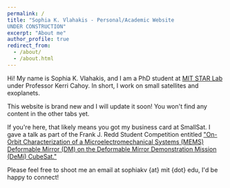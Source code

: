 ```yaml
---
permalink: /
title: "Sophia K. Vlahakis - Personal/Academic Website
UNDER CONSTRUCTION"
excerpt: "About me"
author_profile: true
redirect_from: 
  - /about/
  - /about.html
---
```

Hi! My name is Sophia K. Vlahakis, and I am a PhD student at [MIT STAR Lab](https://starlab.mit.edu/) under Professor Kerri Cahoy. In short, I work on small satellites and exoplanets.

This website is brand new and I will update it soon! You won't find any content in the other tabs yet.

If you're here, that likely means you got my business card at SmallSat. I gave a talk as part of the Frank J. Redd Student Competition entitled ["On-Orbit Characterization of a Microelectromechanical Systems (MEMS) Deformable Mirror (DM) on the Deformable Mirror Demonstration Mission (DeMi) CubeSat."](https://digitalcommons.usu.edu/smallsat/2022/all2022/5/)

Please feel free to shoot me an email at sophiakv {at} mit {dot} edu, I'd be happy to connect!
